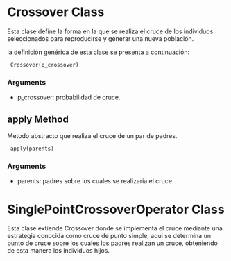# Crossover Class

Esta clase define la forma en la que se realiza el cruce de los individuos seleccionados para reproducirse y generar una nueva población.

la definición genérica de esta clase se presenta a continuación: 

````
 Crossover(p_crossover)
````

### Arguments

- p_crossover: probabilidad de cruce.

## apply Method

Metodo abstracto que realiza el cruce de un par de padres.

````
 apply(parents)
````

### Arguments

- parents: padres sobre los cuales se realizaria el cruce.

# SinglePointCrossoverOperator Class

Esta clase extiende Crossover donde se implementa el cruce mediante una estrategia conocida como cruce de punto simple, aqui se determina un punto de cruce sobre los cuales los padres realizan un cruce, obteniendo de esta manera los individuos hijos.